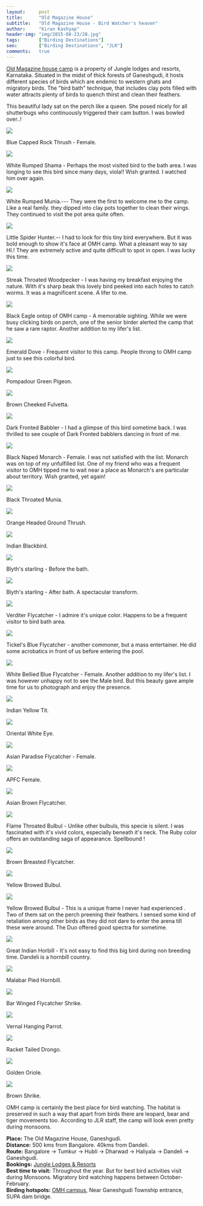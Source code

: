 ```yaml
---
layout:     post
title:      "Old Magazine House"
subtitle:   "Old Magazine House - Bird Watcher's heaven"
author:     "Kiran Kashyap"
header-img: "img/2015-08-23/28.jpg"
tags:		["Birding Destinations"]
seo:		["Birding Destinations", "JLR"]
comments:   true
---
```


<p>
<a href="http://www.wilderhood.com/accommodation/Old%20Magazine%20House"> Old Magazine house camp</a> is a property of Jungle lodges and resorts, Karnataka. Situated in the midst of thick forests of Ganeshgudi, it hosts different species of birds which are endemic to western ghats and migratory birds. The "bird bath" technique, that includes clay pots filled with water attracts plenty of birds to quench thirst and clean their feathers.
</p>

<p>
This beautiful lady sat on the perch like a queen. She posed nicely for all shutterbugs who continuously triggered their cam button. I was bowled over..!
</p>

<img src="{{ site.baseurl}}/img/2015-08-23/1.jpg">

<p>
Blue Capped Rock Thrush - Female.
</p>

<img src="{{ site.baseurl}}/img/2015-08-23/2.jpg">

<p>
White Rumped Shama - Perhaps the most visited bird to the bath area. I was longing to see this bird since many days, viola!! Wish granted. I watched him over again. 
</p>

<img src="{{ site.baseurl}}/img/2015-08-23/3.jpg">

<p>
White Rumped Munia.--- They were the first to welcome me to the camp. Like a real family. they dipped into clay pots together to clean their wings. They continued to visit the pot area quite often.
</p>

<img src="{{ site.baseurl}}/img/2015-08-23/4.jpg">

<p>
Little Spider Hunter.-- I had to look for this tiny bird everywhere. But it was bold enough to show it's face at OMH camp. What a pleasant way to say HI.! They are extremely active and quite difficult to spot in open. I was lucky this time.
</p>

<img src="{{ site.baseurl}}/img/2015-08-23/5.jpg">

<p>
Streak Throated Woodpecker - I was having my breakfast enjoying the nature. With it's sharp beak this lovely bird peeked into each holes to catch worms. It was a magnificent scene. A lifer to me.
</p>

<img src="{{ site.baseurl}}/img/2015-08-23/6.jpg">

<p>
Black Eagle ontop of OMH camp - A memorable sighting. While we were busy clicking birds on perch, one of the senior birder alerted the camp that he saw a rare raptor. Another addition to my lifer's list.
</p>

<img src="{{ site.baseurl}}/img/2015-08-23/7.jpg">

<p>
Emerald Dove - Frequent visitor to this camp. People throng to OMH camp just to see this colorful bird. 
</p>

<img src="{{ site.baseurl}}/img/2015-08-23/8.jpg">

<p>
Pompadour Green Pigeon.
</p>

<img src="{{ site.baseurl}}/img/2015-08-23/9.jpg">

<p>
Brown Cheeked Fulvetta.
</p>

<img src="{{ site.baseurl}}/img/2015-08-23/10.jpg">

<p>
Dark Fronted Babbler - I had a glimpse of this bird sometime back. I was thrilled to see couple of Dark Fronted babblers dancing in front of me. 
</p>

<img src="{{ site.baseurl}}/img/2015-08-23/11.jpg">

<p>
Black Naped Monarch - Female. I was not satisfied with the list. Monarch was on top of my unfulfilled list. One of my friend who was a frequent visitor to OMH tipped me to wait near a place as Monarch's are particular about territory. Wish granted, yet again!
</p>

<img src="{{ site.baseurl}}/img/2015-08-23/12.jpg">

<p>
Black Throated Munia.
</p>

<img src="{{ site.baseurl}}/img/2015-08-23/13.jpg">

<p>
Orange Headed Ground Thrush.
</p>

<img src="{{ site.baseurl}}/img/2015-08-23/14.jpg">

<p>
Indian Blackbird.
</p>

<img src="{{ site.baseurl}}/img/2015-08-23/15.jpg">

<p>
Blyth's starling - Before the bath.
</p>

<img src="{{ site.baseurl}}/img/2015-08-23/16.jpg">

<p>
Blyth's starling - After bath. A spectacular transform.
</p>

<img src="{{ site.baseurl}}/img/2015-08-23/17.jpg">

<p>
Verditer Flycatcher - I admire it's unique color. Happens to be a frequent visitor to bird bath area. 
</p>

<img src="{{ site.baseurl}}/img/2015-08-23/18.jpg">

<p>
Tickel's Blue Flycatcher - another commoner, but a mass entertainer. He did some acrobatics in front of us before entering the pool.
</p>

<img src="{{ site.baseurl}}/img/2015-08-23/19.jpg">

<p>
White Bellied Blue Flycatcher - Female. Another addition to my lifer's list. I was however unhappy not to see the Male bird. But this beauty gave ample time for us to photograph and enjoy the presence.
</p>

<img src="{{ site.baseurl}}/img/2015-08-23/20.jpg">

<p>
Indian Yellow Tit.
</p>

<img src="{{ site.baseurl}}/img/2015-08-23/21.jpg">

<p>
Oriental White Eye.
</p>

<img src="{{ site.baseurl}}/img/2015-08-23/22.jpg">

<p>
Asian Paradise Flycatcher - Female.
</p>

<img src="{{ site.baseurl}}/img/2015-08-23/23.jpg">

<p>
APFC Female.
</p>

<img src="{{ site.baseurl}}/img/2015-08-23/24.jpg">

<p>
Asian Brown Flycatcher.
</p>

<img src="{{ site.baseurl}}/img/2015-08-23/25.jpg">

<p>
Flame Throated Bulbul - Unlike other bulbuls, this specie is silent. I was fascinated with it's vivid colors, especially beneath it's neck. The Ruby color offers an outstanding saga of appearance. Spellbound  !
</p>

<img src="{{ site.baseurl}}/img/2015-08-23/26.jpg">

<p>
Brown Breasted Flycatcher.
</p>

<img src="{{ site.baseurl}}/img/2015-08-23/27.jpg">

<p>
Yellow Browed Bulbul.
</p>

<img src="{{ site.baseurl}}/img/2015-08-23/28.jpg">

<p>
Yellow Browed Bulbul - This is a unique frame I never had experienced . Two of them sat on the perch preening their feathers. I sensed some kind of retaliation among other birds as they did not dare to enter the arena till these were around. The Duo offered good spectra for sometime. 
</p>

<img src="{{ site.baseurl}}/img/2015-08-23/29.jpg">

<p>
Great Indian Horbill - It's not easy to find this big bird during non breeding time. Dandeli is a hornbill country. 
</p>

<img src="{{ site.baseurl}}/img/2015-08-23/30.jpg">

<p>
Malabar Pied Hornbill.
</p>

<img src="{{ site.baseurl}}/img/2015-08-23/31.jpg">

<p>
Bar Winged Flycatcher Shrike.
</p>

<img src="{{ site.baseurl}}/img/2015-08-23/32.jpg">

<p>
Vernal Hanging Parrot.
</p>

<img src="{{ site.baseurl}}/img/2015-08-23/33.jpg">

<p>
Racket Tailed Drongo.
</p>

<img src="{{ site.baseurl}}/img/2015-08-23/34.jpg">

<p>
Golden Oriole.
</p>

<img src="{{ site.baseurl}}/img/2015-08-23/35.jpg">

<p>
Brown Shrike.
</p>

<p>
OMH camp is certainly the best place for bird watching. The habitat is preserved in such a way that apart from birds there are leopard, bear and tiger movements too. According to JLR staff, the camp will look even pretty during monsoons. 
</p>

<p>
<strong>Place:</strong> The Old Magazine House, Ganeshgudi.<br>
<strong>Distance:</strong> 500 kms from Bangalore. 40kms from Dandeli.<br>
<strong>Route:</strong> Bangalore -> Tumkur -> Hubli -> Dharwad -> Haliyala -> Dandeli -> Ganeshgudi.<br>
<strong>Bookings:</strong> <a href="http://www.wilderhood.com/accommodationOwner/Jungle%20Lodges%20&%20Resorts">Jungle Lodges & Resorts</a> <br>
<strong>Best time to visit:</strong> Throughout the year. But for best bird activities visit during Monsoons. Migratory bird watching happens between October-February.<br>
<strong>Birding hotspots:</strong> <a href="http://www.wilderhood.com/accommodation/Old%20Magazine%20House">OMH campus</a>, Near Ganeshgudi Township entrance, SUPA dam bridge. <br>
</p>